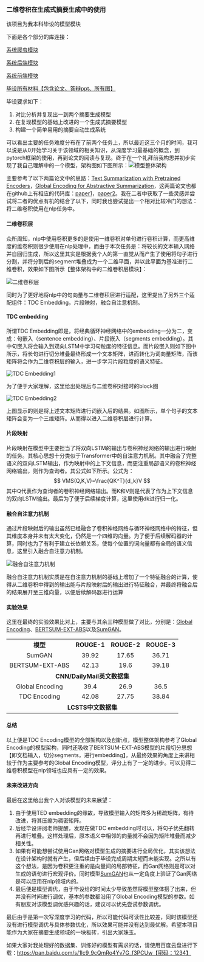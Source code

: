 ### 二维卷积在生成式摘要生成中的使用

该项目为我本科毕设的模型模块

下面是各个部分的库连接：

[系统爬虫模块]()

[系统后端模块]()

[系统前端模块]()

[毕设所有材料【包含论文、答辩ppt、所有图】]()

毕设要求如下：

1. 对比分析并复现出一到两个摘要生成模型
2. 在复现模型的基础上改进的一个生成式摘要模型
3. 构建一个简单易用的摘要自动生成系统

可以看出主要的任务难度分布在了前两个任务上，所以最近这三个月的时间，我可以说是从0开始学习关于该领域的相关知识，从深度学习最基础的概念，到pytorch框架的使用，再到论文的阅读与复现。终于在一个礼拜前我构思并初步实现了我自己理解中的一个模型，架构图如下图所示：![模型整体架构](https://raw.githubusercontent.com/srx-2000/Two-dimensional-convolution-for-Abstractive-summarization/master/1.png)

主要参考了以下两篇论文中的思路：[Text Summarization with Pretrained Encoders](https://arxiv.org/pdf/1908.08345.pdf)，[Global Encoding for Abstractive Summarization](https://arxiv.org/pdf/1805.03989.pdf)，这两篇论文也都在github上有相应的代码库：[paper1](https://github.com/nlpyang/PreSumm)，[paper2](https://github.com/lancopku/Global-Encoding)。我在二者中获取了一些灵感并尝试将二者的优点有机的结合了以下，同时我也尝试提出一个相对比较冷门的想法：将二维卷积使用在nlp任务中。

#### 二维卷积层

众所周知，nlp中使用卷积更多的是使用一维卷积对单句进行卷积计算，而更高维度的维卷积则很少使用在nlp处理中，而由于本次任务是：将较长的文本输入网络并自回归生成，所以这里其实是根据我个人的第一直觉从而产生了使用将句子进行分割，并将分割后的segment堆叠成为一个二维平面，并以此平面为基准进行二维卷积，效果如下图所示【整体架构中的二维卷积层模块】：

![二维卷积层](https://raw.githubusercontent.com/srx-2000/Two-dimensional-convolution-for-Abstractive-summarization/master/2.png)

同时为了更好地将nlp中的句向量与二维卷积层进行适配，这里提出了另外三个适配组件：TDC Embedding，片段映射，融合自注意机制。

#### TDC embedding

所谓TDC Embedding即是，将经典循环神经网络中的embedding一分为二，变成：句嵌入（sentence embedding）、片段嵌入（segments embedding）。其中句嵌入将会输入到双向LSTM中学习句粒度的特征信息。而片段嵌入则如下图中所示，将长句进行切分堆叠最终形成一个文本矩阵，进而转化为词向量矩阵，而该矩阵将会作为二维卷积层的输入，进一步学习片段粒度的语义特征。

![TDC Embedding1](https://raw.githubusercontent.com/srx-2000/Two-dimensional-convolution-for-Abstractive-summarization/master/3.png)

为了便于大家理解，这里给出处理后与二维卷积对接时的block图

![TDC Embedding2](https://raw.githubusercontent.com/srx-2000/Two-dimensional-convolution-for-Abstractive-summarization/master/4.png)

上图显示的则是将上述文本矩阵进行词嵌入后的结果。如图所示，单个句子的文本矩阵会变为一个三维矩阵。从而得以进入二维卷积层进行计算。

#### 片段映射

片段映射在模型中主要担当了将双向LSTM的输出与卷积神经网络的输出进行映射的任务。其核心思想十分类似于Transformer中的自注意力机制。其中融合了完整语义的双向LSTM输出，作为映射中的上下文信息，而更注重局部语义的卷积神经网络输出，则作为查询者。其公式如下所示。公式为：
$$
VMS(Q,K,V)=\frac{QK^T}{d_k}V
$$
​      其中Q代表作为查询者的卷积神经网络输出。而K和V则是代表了作为上下文信息的双向LSTM输出。最后为了便于后续梯度计算，这里使用dk进行归一化。

#### 融合自注意力机制

通过片段映射后的输出虽然已经融合了卷积神经网络与循环神经网络中的特征，但其维度本身并未有太大变化，仍然是一个四维的向量。为了便于后续解码器的计算，同时也为了有利于建立长依赖关系，使每个位置的词向量都有全局的语义信息，这里引入融合自注意力机制。

![融合自注意力机制](https://raw.githubusercontent.com/srx-2000/Two-dimensional-convolution-for-Abstractive-summarization/master/5.png)

融合自注意力机制实质是在自注意力机制的基础上增加了一个特征融合的计算，使得从二维卷积中得到的输出能与片段映射后的输出进行特征融合，并最终将融合后的结果展开至三维向量，以便后续解码器进行运算

#### 实验效果

这里在最终的实验效果比对上，主要与其余三种模型做了对比，分别是：[Global Encoding](https://arxiv.org/pdf/1805.03989.pdf)、[BERTSUM-EXT-ABS](https://arxiv.org/pdf/1908.08345.pdf)以及[SumGAN](https://arxiv.org/pdf/1711.09357.pdf)。

<table>
    <tr>
        <td style="text-align: center;"><b>模型</b></td> 
        <td style="text-align: center;"><b>ROUGE-1</b></td> 
        <td style="text-align: center;"><b>ROUGE-2</b></td>
        <td style="text-align: center;"><b>ROUGE-3</b></td>
   </tr>
    <tr>
        <td style="text-align: center;">SumGAN</td>
        <td style="text-align: center;">39.92</td>  
        <td style="text-align: center;">17.65</td>  
        <td style="text-align: center;">36.71</td>  
    </tr>
    <tr>
        <td style="text-align: center;">BERTSUM-EXT-ABS</td>
        <td style="text-align: center;">42.13</td>  
        <td style="text-align: center;">19.6</td>  
        <td style="text-align: center;">39.18</td>  
    </tr>
    <tr>
        <td colspan="4" style="text-align: center;"><b>CNN/DailyMail英文数据集</b></td>    
    </tr>
    <tr>
        <td style="text-align: center;">Global Encoding</td>
        <td style="text-align: center;">39.4</td>  
        <td style="text-align: center;">26.9</td>  
        <td style="text-align: center;">36.5</td>  
    </tr>
    <tr>
        <td style="text-align: center;">TDC Encoding</td>
        <td style="text-align: center;">42.08</td>  
        <td style="text-align: center;">27.75</td>  
        <td style="text-align: center;">38.84</td>  
    </tr>
    <tr>
        <td colspan="4" style="text-align: center;"><b>LCSTS中文数据集</b></td>    
    </tr>
</table>

#### 总结

以上便是TDC Encoding模型的全部架构以及创新点，模型整体架构参考了Global Encoding的模型架构，同时还吸收了BERTSUM-EXT-ABS模型的片段切分思想【即文档输入，切分segments，进行embedding】，从最终效果的角度上来讲相较于作为主要参考的Global Encoding模型，评分上有了一定的进步。可以见得二维卷积模型在nlp领域也应具有一定的效果。

#### 未来改进方向

最后在这里给出我个人对该模型的未来展望：

1. 由于使用TED embedding的缘故，导致模型输入的矩阵多为稀疏矩阵，有待改进，将其压缩为稠密矩阵。
2. 后经毕设评阅老师提醒，发现在做TDC embedding时可以，将句子优先翻转再进行堆叠。这样处理后，原本语义中相邻的向量就不会因为矩阵堆叠而减少相关性。
3. 如果有可能想尝试使用Gan网络对模型生成的摘要进行全局优化，其实该想法在设计架构时就有产生，但后续由于毕设完成周期太短而未能实现。之所以有这个想法，是因为卷积更注重的是向量间的局部特征，而Gan网络则是可以对生成的语句进行宏观评价。同时模型[SumGAN](https://arxiv.org/pdf/1711.09357.pdf)也从一定角度上验证了Gan网络是可以应用在nlp领域内的。
4. 最后便是模型调优，由于毕设给的时间太少导致虽然将模型整体搭了出来，但并没有时间进行调优，基本的参数都沿用了Global Encoding模型的参数。如有朋友对该模型调优感兴趣的话，建议可以优先尝试参数调优。

​	最后由于是第一次写深度学习的代码，所以可能代码可读性比较差，同时该模型还没有进行模型调优与具体参数优化，所以效果可能并没有达到最优解。希望本项目能作为大家在摘要生成领域的一块板砖，引出大家珠玉。

​	如果大家对我处理好的数据集、训练好的模型有需求的话，请使用百度云盘进行下载：https://pan.baidu.com/s/1lc9_9cQmRo4Yv7G_f3PCUw【密码：1234】